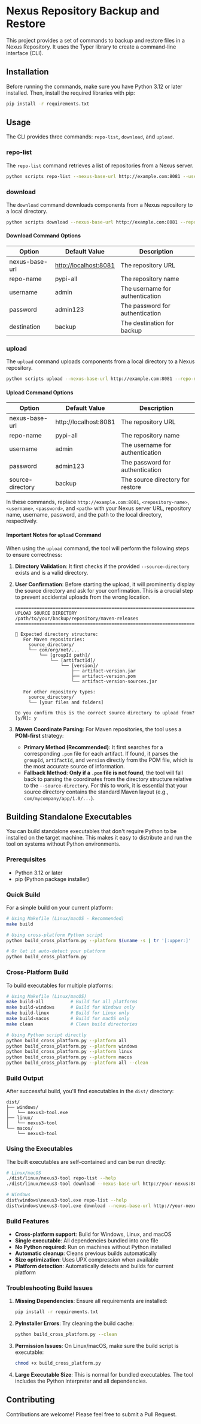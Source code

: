 # Nexus Repository Backup and Restore

This project provides a set of commands to backup and restore files in a Nexus Repository. It uses the Typer library to create a command-line interface (CLI).

## Installation

Before running the commands, make sure you have Python 3.12 or later installed. Then, install the required libraries with pip:

```bash
pip install -r requirements.txt
```

## Usage

The CLI provides three commands: `repo-list`, `download`, and `upload`.

### repo-list

The `repo-list` command retrieves a list of repositories from a Nexus server.

```bash
python scripts repo-list --nexus-base-url http://example.com:8081 --username <username> --password <password>
```

### download

The `download` command downloads components from a Nexus repository to a local directory.

```bash
python scripts download --nexus-base-url http://example.com:8081 --repo-name <repository-name> --username <username> --password <password> --destination <path>
```

#### Download Command Options

| Option         | Default Value       | Description                       |
|----------------|---------------------|-----------------------------------|
| nexus-base-url | <http://localhost:8081> | The repository URL                |
| repo-name      | pypi-all            | The repository name               |
| username       | admin               | The username for authentication   |
| password       | admin123            | The password for authentication   |
| destination    | backup              | The destination for backup        |

### upload

The `upload` command uploads components from a local directory to a Nexus repository.

```bash
python scripts upload --nexus-base-url http://example.com:8081 --repo-name <repository-name> --username <username> --password <password> --source-directory <path>
```

#### Upload Command Options

| Option           | Default Value       | Description                       |
|------------------|---------------------|-----------------------------------|
| nexus-base-url   | http://localhost:8081 | The repository URL                |
| repo-name        | pypi-all            | The repository name               |
| username         | admin               | The username for authentication   |
| password         | admin123            | The password for authentication   |
| source-directory | backup              | The source directory for restore  |

In these commands, replace `http://example.com:8081`, `<repository-name>`, `<username>`, `<password>`, and `<path>` with your Nexus server URL, repository name, username, password, and the path to the local directory, respectively.

#### Important Notes for `upload` Command

When using the `upload` command, the tool will perform the following steps to ensure correctness:

1.  **Directory Validation**: It first checks if the provided `--source-directory` exists and is a valid directory.
2.  **User Confirmation**: Before starting the upload, it will prominently display the source directory and ask for your confirmation. This is a crucial step to prevent accidental uploads from the wrong location.

    ```
    ======================================================================
    UPLOAD SOURCE DIRECTORY
    /path/to/your/backup/repository/maven-releases
    ======================================================================

    📁 Expected directory structure:
       For Maven repositories:
         source_directory/
         └── com/org/net/...
             └── [groupId path]/
                 └── [artifactId]/
                     └── [version]/
                         ├── artifact-version.jar
                         ├── artifact-version.pom
                         └── artifact-version-sources.jar

       For other repository types:
         source_directory/
         └── [your files and folders]

    Do you confirm this is the correct source directory to upload from? [y/N]: y
    ```

3.  **Maven Coordinate Parsing**: For Maven repositories, the tool uses a **POM-first** strategy:

    *   **Primary Method (Recommended)**: It first searches for a corresponding `.pom` file for each artifact. If found, it parses the `groupId`, `artifactId`, and `version` directly from the POM file, which is the most accurate source of information.
    *   **Fallback Method**: **Only if a `.pom` file is not found**, the tool will fall back to parsing the coordinates from the directory structure relative to the `--source-directory`. For this to work, it is essential that your source directory contains the standard Maven layout (e.g., `com/mycompany/app/1.0/...`).

## Building Standalone Executables

You can build standalone executables that don't require Python to be installed on the target machine. This makes it easy to distribute and run the tool on systems without Python environments.

### Prerequisites

- Python 3.12 or later
- pip (Python package installer)

### Quick Build

For a simple build on your current platform:

```bash
# Using Makefile (Linux/macOS - Recommended)
make build

# Using cross-platform Python script
python build_cross_platform.py --platform $(uname -s | tr '[:upper:]' '[:lower:]')

# Or let it auto-detect your platform
python build_cross_platform.py
```

### Cross-Platform Build

To build executables for multiple platforms:

```bash
# Using Makefile (Linux/macOS)
make build-all          # Build for all platforms
make build-windows      # Build for Windows only
make build-linux        # Build for Linux only
make build-macos        # Build for macOS only
make clean              # Clean build directories

# Using Python script directly
python build_cross_platform.py --platform all
python build_cross_platform.py --platform windows
python build_cross_platform.py --platform linux
python build_cross_platform.py --platform macos
python build_cross_platform.py --platform all --clean
```

### Build Output

After successful build, you'll find executables in the `dist/` directory:

```
dist/
├── windows/
│   └── nexus3-tool.exe
├── linux/
│   └── nexus3-tool
└── macos/
    └── nexus3-tool
```

### Using the Executables

The built executables are self-contained and can be run directly:

```bash
# Linux/macOS
./dist/linux/nexus3-tool repo-list --help
./dist/linux/nexus3-tool download --nexus-base-url http://your-nexus:8081

# Windows
dist\windows\nexus3-tool.exe repo-list --help
dist\windows\nexus3-tool.exe download --nexus-base-url http://your-nexus:8081
```

### Build Features

- **Cross-platform support**: Build for Windows, Linux, and macOS
- **Single executable**: All dependencies bundled into one file
- **No Python required**: Run on machines without Python installed
- **Automatic cleanup**: Cleans previous builds automatically
- **Size optimization**: Uses UPX compression when available
- **Platform detection**: Automatically detects and builds for current platform

### Troubleshooting Build Issues

1. **Missing Dependencies**: Ensure all requirements are installed:
   ```bash
   pip install -r requirements.txt
   ```

2. **PyInstaller Errors**: Try cleaning the build cache:
   ```bash
   python build_cross_platform.py --clean
   ```

3. **Permission Issues**: On Linux/macOS, make sure the build script is executable:
   ```bash
   chmod +x build_cross_platform.py
   ```

4. **Large Executable Size**: This is normal for bundled executables. The tool includes the Python interpreter and all dependencies.

## Contributing

Contributions are welcome! Please feel free to submit a Pull Request.
